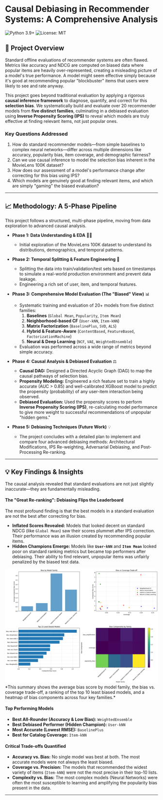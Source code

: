 # Causal Debiasing in Recommender Systems: A Comprehensive Analysis

![Python 3.9+](https://img.shields.io/badge/python-3.9+-blue.svg)
![License: MIT](https://img.shields.io/badge/License-MIT-yellow.svg)

## 🚀 Project Overview

Standard offline evaluations of recommender systems are often flawed. Metrics like accuracy and NDCG are computed on biased data where popular items are heavily over-represented, creating a misleading picture of a model's true performance. A model might seem effective simply because it's good at recommending popular "blockbuster" items that users were likely to see and rate anyway.

This project goes beyond traditional evaluation by applying a rigorous **causal inference framework** to diagnose, quantify, and correct for this **selection bias**. We systematically build and evaluate over 20 recommender models from **five distinct families**, culminating in a debiased evaluation using **Inverse Propensity Scoring (IPS)** to reveal which models are truly effective at finding relevant items, not just popular ones.

### Key Questions Addressed
1.  How do standard recommender models—from simple baselines to complex neural networks—differ across multiple dimensions like accuracy, popularity bias, item coverage, and demographic fairness?
2.  Can we use causal inference to model the selection bias inherent in the MovieLens 100K dataset?
3.  How does our assessment of a model's performance change after correcting for this bias using IPS?
4.  Which models are genuinely good at finding relevant items, and which are simply "gaming" the biased evaluation?

---

## 📈 Methodology: A 5-Phase Pipeline

This project follows a structured, multi-phase pipeline, moving from data exploration to advanced causal analysis.

* **Phase 1: Data Understanding & EDA** 🕵️‍♀️
    * Initial exploration of the MovieLens 100K dataset to understand its distributions, demographics, and temporal patterns.

* **Phase 2: Temporal Splitting & Feature Engineering** 🔪
    * Splitting the data into train/validation/test sets based on timestamps to simulate a real-world production environment and prevent data leakage.
    * Engineering a rich set of user, item, and temporal features.

* **Phase 3: Comprehensive Model Evaluation (The "Biased" View)** 📊
    * Systematic training and evaluation of 20+ models from five distinct families:
        1.  **Baselines** (`Global Mean`, `Popularity`, `Item Mean`)
        2.  **Neighborhood-based CF** (`User-kNN`, `Item-kNN`)
        3.  **Matrix Factorization** (`BaselinePlus`, `SVD`, `ALS`)
        4.  **Hybrid & Feature-Aware** (`ContentBased`, `FeatureBased`, `FactorizationMachine`)
        5.  **Neural & Deep Learning** (`NCF`, `VAE`, `WeightedEnsemble`)
    * Evaluation was performed across a wide range of metrics beyond simple accuracy.

* **Phase 4: Causal Analysis & Debiased Evaluation** ⚖️
    * **Causal DAG:** Designed a Directed Acyclic Graph (DAG) to map the causal pathways of selection bias.
    * **Propensity Modeling:** Engineered a rich feature set to train a highly accurate (AUC > 0.85) and well-calibrated XGBoost model to predict the propensity (probability) of any user-item interaction being observed.
    * **Debiased Evaluation:** Used the propensity scores to perform **Inverse Propensity Scoring (IPS)**, re-calculating model performance to give more weight to successful recommendations of unpopular "hidden gems."

* **Phase 5: Debiasing Techniques (Future Work)** 💡
    * The project concludes with a detailed plan to implement and compare four advanced debiasing methods: Architectural Modifications, IPS Re-weighting, Adversarial Debiasing, and Post-Processing Re-ranking.

---

## 💡 Key Findings & Insights

The causal analysis revealed that standard evaluations are not just slightly inaccurate—they are fundamentally misleading.

#### The "Great Re-ranking": Debiasing Flips the Leaderboard
The most profound finding is that the best models in a standard evaluation are not the best after correcting for bias.

* **Inflated Scores Revealed:** Models that looked decent on standard NDCG (like `Global Mean`) saw their scores plummet after IPS correction. Their performance was an illusion created by recommending popular items.
* **Hidden Champions Emerge:** Models like **`User-kNN`** and **`Item Mean`** looked poor on standard ranking metrics but became top performers after debiasing. Their ability to find relevant, unpopular items was unfairly penalized by the biased test data.

<img src="Summary.png" alt="Cross-Model Bias Synthesis" width="800">
*This summary shows the average bias score by model family, the bias vs. coverage trade-off, a ranking of the top 10 least biased models, and a heatmap of bias components across four key families.*

#### Top Performing Models
* **Best All-Rounder (Accuracy & Low Bias):** `WeightedEnsemble`
* **Best Debiased Performer (Hidden Champion):** `User-kNN`
* **Most Accurate (Lowest RMSE):** `BaselinePlus`
* **Best for Catalog Coverage:** `Item-kNN`

#### Critical Trade-offs Quantified
* **Accuracy vs. Bias:** No single model was best at both. The most accurate models were not always the least biased.
* **Coverage vs. Precision:** The models that recommended the widest variety of items (`Item-kNN`) were not the most precise in their top-10 lists.
* **Complexity vs. Bias:** The most complex models (Neural Networks) were often the most susceptible to learning and amplifying the popularity bias present in the data.

---
